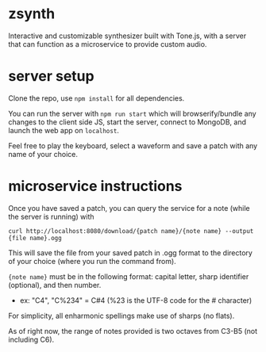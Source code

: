 # zsynth
Interactive and customizable synthesizer built with Tone.js, with a server that can function as a microservice to provide custom audio.

# server setup
Clone the repo, use ``npm install`` for all dependencies. 

You can run the server with ``npm run start`` which will browserify/bundle any changes to the client side JS, start the server, connect to MongoDB, and launch the web app on ``localhost``. 

Feel free to play the keyboard, select a waveform and save a patch with any name of your choice.

# microservice instructions
Once you have saved a patch, you can query the service for a note (while the server is running) with

``curl http://localhost:8080/download/{patch name}/{note name} --output {file name}.ogg``

This will save the file from your saved patch in .ogg format to the directory of your choice (where you run the command from).

``{note name}`` must be in the following format: capital letter, sharp identifier (optional), and then number. 

* ex: "C4", "C%234" = C#4 (%23 is the UTF-8 code for the # character)

For simplicity, all enharmonic spellings make use of sharps (no flats).

As of right now, the range of notes provided is two octaves from C3-B5 (not including C6).
